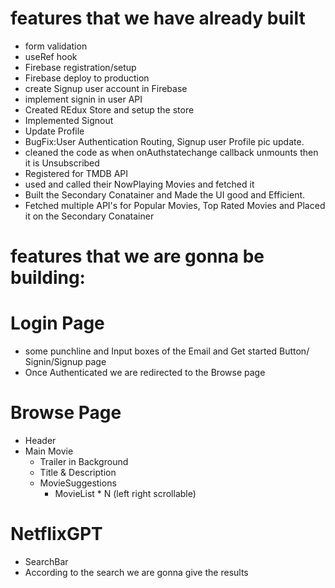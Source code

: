 # features that we have already built
- form validation
- useRef hook
- Firebase registration/setup
- Firebase deploy to production 
- create Signup  user account in Firebase 
- implement signin in user API
- Created REdux Store and setup the store
- Implemented Signout
- Update Profile
- BugFix:User Authentication Routing, Signup user Profile pic update.
- cleaned the code as when onAuthstatechange callback unmounts then it is Unsubscribed 
- Registered for TMDB API
- used and called their NowPlaying Movies and fetched it
- Built the Secondary Conatainer and Made the UI good and Efficient.
- Fetched multiple API's for Popular Movies, Top Rated Movies and Placed it on the Secondary Conatainer










# features that we are gonna be building:


# Login Page
- some punchline and Input boxes of the Email and Get started Button/ Signin/Signup page
- Once Authenticated we are redirected to the Browse page


# Browse Page
- Header
- Main Movie
  - Trailer in Background
  - Title & Description
  - MovieSuggestions
    - MovieList * N (left right scrollable)

# NetflixGPT
  - SearchBar
  - According to the search we are gonna give the results
